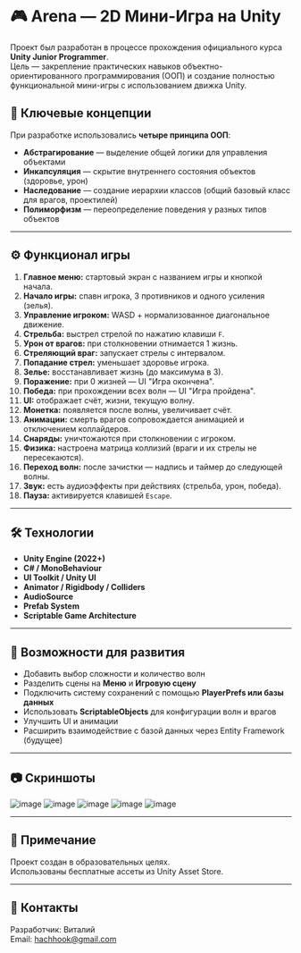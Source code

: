 # 🎮 Arena — 2D Мини-Игра на Unity

Проект был разработан в процессе прохождения официального курса **Unity Junior Programmer**.  
Цель — закрепление практических навыков объектно-ориентированного программирования (ООП) и создание полностью функциональной мини-игры с использованием движка Unity.

## 🧠 Ключевые концепции

При разработке использовались **четыре принципа ООП**:
- **Абстрагирование** — выделение общей логики для управления объектами
- **Инкапсуляция** — скрытие внутреннего состояния объектов (здоровье, урон)
- **Наследование** — создание иерархии классов (общий базовый класс для врагов, проектилей)
- **Полиморфизм** — переопределение поведения у разных типов объектов

---

## ⚙️ Функционал игры

1. **Главное меню:** стартовый экран с названием игры и кнопкой начала.
2. **Начало игры:** спавн игрока, 3 противников и одного усиления (зелья).
3. **Управление игроком:** WASD + нормализованное диагональное движение.
4. **Стрельба:** выстрел стрелой по нажатию клавиши `F`.
5. **Урон от врагов:** при столкновении отнимается 1 жизнь.
6. **Стреляющий враг:** запускает стрелы с интервалом.
7. **Попадание стрел:** уменьшает здоровье игрока.
8. **Зелье:** восстанавливает жизнь (до максимума в 3).
9. **Поражение:** при 0 жизней — UI "Игра окончена".
10. **Победа:** при прохождении всех волн — UI "Игра пройдена".
11. **UI:** отображает счёт, жизни, текущую волну.
12. **Монетка:** появляется после волны, увеличивает счёт.
13. **Анимации:** смерть врагов сопровождается анимацией и отключением коллайдеров.
14. **Снаряды:** уничтожаются при столкновении с игроком.
15. **Физика:** настроена матрица коллизий (враги и их стрелы не пересекаются).
16. **Переход волн:** после зачистки — надпись и таймер до следующей волны.
17. **Звук:** есть аудиоэффекты при действиях (стрельба, урон, победа).
18. **Пауза:** активируется клавишей `Escape`.

---

## 🛠️ Технологии

- **Unity Engine (2022+)**
- **C# / MonoBehaviour**
- **UI Toolkit / Unity UI**
- **Animator / Rigidbody / Colliders**
- **AudioSource**
- **Prefab System**
- **Scriptable Game Architecture**

---

## 📁 Возможности для развития

- Добавить выбор сложности и количество волн
- Разделить сцены на **Меню** и **Игровую сцену**
- Подключить систему сохранений с помощью **PlayerPrefs или базы данных**
- Использовать **ScriptableObjects** для конфигурации волн и врагов
- Улучшить UI и анимации
- Расширить взаимодействие с базой данных через Entity Framework (будущее)

---

## 📷 Скриншоты
![image](https://github.com/user-attachments/assets/dfd6010d-7000-4ab0-bf96-4d4ef1739285)
![image](https://github.com/user-attachments/assets/900d0488-3415-47f7-8764-7ba3ef4778ef)
![image](https://github.com/user-attachments/assets/700dbc55-754c-46b4-aa37-b63e33734dac)
![image](https://github.com/user-attachments/assets/3d948c39-ddfb-44f8-90fd-aebf1dd2f346)
![image](https://github.com/user-attachments/assets/884e6e1c-c2d1-4dc0-867e-b76eabe72968)








---

## 📌 Примечание

Проект создан в образовательных целях.  
Использованы бесплатные ассеты из Unity Asset Store.

---

## 💬 Контакты

Разработчик: Виталий  
Email: hachhook@gmail.com
